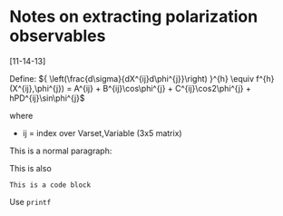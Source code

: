 # Notes on extracting polarization observables

[11-14-13]

Define:
	${ \left(\frac{d\sigma}{dX^{ij}d\phi^{j}}\right) }^{h}
	\equiv
	f^{h}(X^{ij},\phi^{j}) = A^{ij} +
							B^{ij}\cos\phi^{j} +
							C^{ij}\cos2\phi^{j} +
							hPD^{ij}\sin\phi^{j}$

where

* ij = index over Varset,Variable (3x5 matrix)

This is a normal paragraph:

This is also

	This is a code block

Use `printf`




